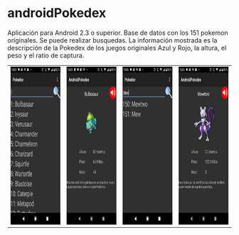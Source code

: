 # androidPokedex
Aplicación para Android 2.3 o superior. Base de datos con los 151 pokemon originales. Se puede realizar busquedas. La información mostrada es la descripción de la Pokedex de los juegos originales Azul y Rojo, la altura, el peso y el ratio de captura.



<table border="0" cellpadding="0" cellspacing="0" width="100">
<tr>
<td><img src="https://github.com/salinasdev/androidPokedex/blob/master/images/1.png" width="200" height="356"></td>
<td><img src="https://github.com/salinasdev/androidPokedex/blob/master/images/2.png" width="200" height="356"></td>
<td><img src="https://github.com/salinasdev/androidPokedex/blob/master/images/4.png" width="200" height="356"></td>
<td><img src="https://github.com/salinasdev/androidPokedex/blob/master/images/5.png" width="200" height="356"></td>
</tr>
</table>


